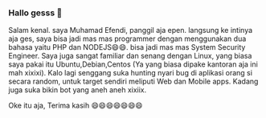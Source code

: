 ### Hallo gesss 👋
Salam kenal. saya Muhamad Efendi, panggil aja epen. langsung ke intinya aja ges, saya bisa jadi mas mas programmer dengan menggunakan dua bahasa yaitu PHP dan NODEJS😄😄.
bisa jadi mas mas System Security Engineer. 
Saya juga sangat familiar dan senang dengan Linux, yang biasa saya pakai itu Ubuntu,Debian,Centos (Ya yang biasa dipake kantoran aja ini mah xixixi).
Kalo lagi senggang suka hunting nyari bug di aplikasi orang si secara random, untuk target sendiri meliputi Web dan Mobile apps. 
Kadang juga suka bikin bot yang aneh aneh xixiix.

Oke itu aja, Terima kasih 😄😄😄😄😄😄😄
<!--
**mfndi/mfndi** is a ✨ _special_ ✨ repository because its `README.md` (this file) appears on your GitHub profile.

Here are some ideas to get you started:

- 🔭 I’m currently working on ...
- 🌱 I’m currently learning ...
- 👯 I’m looking to collaborate on ...
- 🤔 I’m looking for help with ...
- 💬 Ask me about ...
- 📫 How to reach me: ...
- 😄 Pronouns: ...
- ⚡ Fun fact: ...
-->
